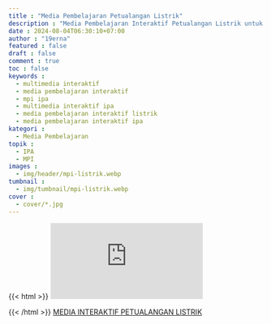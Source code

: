 ```yaml
---
title : "Media Pembelajaran Petualangan Listrik"
description : "Media Pembelajaran Interaktif Petualangan Listrik untuk SMP mata pelajaran IPA"
date : 2024-08-04T06:30:10+07:00
author : "19erna"
featured : false
draft : false
comment : true
toc : false
keywords : 
  - multimedia interaktif
  - media pembelajaran interaktif
  - mpi ipa
  - multimedia interaktif ipa
  - media pembelajaran interaktif listrik
  - media pembelajaran interaktif ipa
kategori : 
  - Media Pembelajaran
topik :
  - IPA
  - MPI
images : 
  - img/header/mpi-listrik.webp
tumbnail : 
  - img/tumbnail/mpi-listrik.webp
cover : 
  - cover/*.jpg
---
```


{{< html >}}
<embed type="text/html" src="https://mpi.nurerna.my.id/" class="w-full md:w-[700px] h-[300px] md:h-[450px]">

{{< /html >}}
[MEDIA INTERAKTIF PETUALANGAN LISTRIK](https://mpi.nurerna.my.id/)